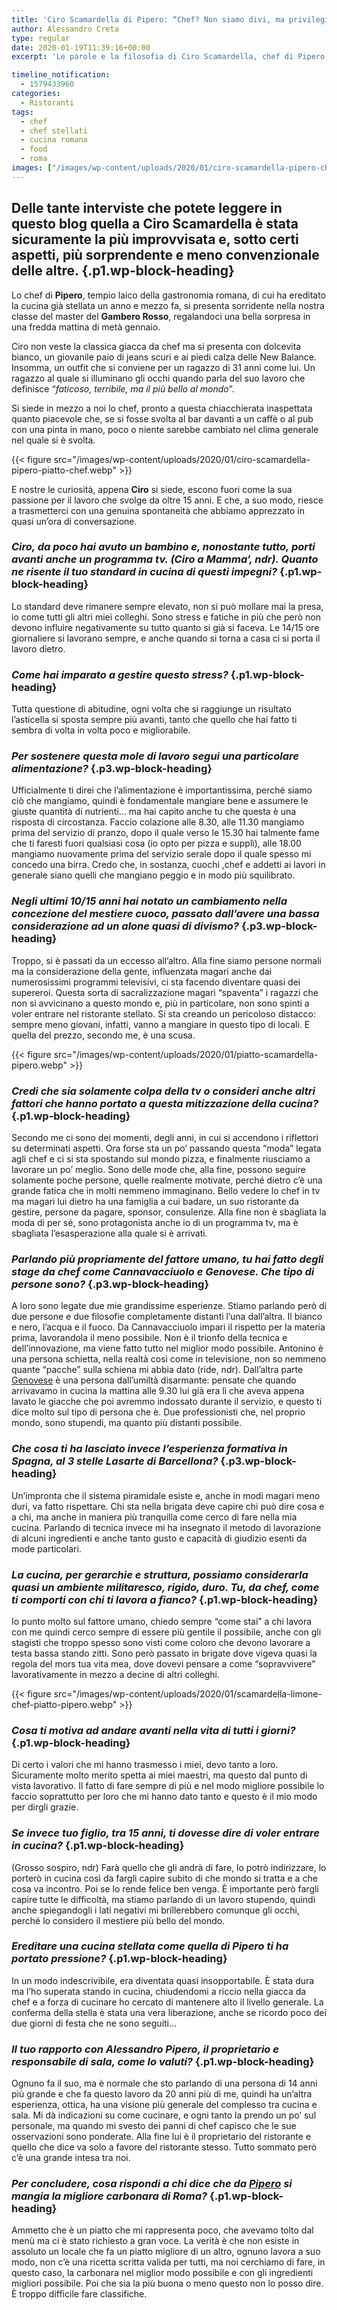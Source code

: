 ```yaml
---
title: 'Ciro Scamardella di Pipero: “Chef? Non siamo divi, ma privilegiati”- L’intervista completa'
author: Alessandro Creta
type: regular
date: 2020-01-19T11:39:16+00:00
excerpt: 'Le parole e la filosofia di Ciro Scamardella, chef di Pipero, (ristorante una stella Michelin), che ci racconta il suo lavoro e la sua vita privata. '

timeline_notification:
  - 1579433960
categories:
  - Ristoranti
tags:
  - chef
  - chef stellati
  - cucina romana
  - food
  - roma
images: ["/images/wp-content/uploads/2020/01/ciro-scamardella-pipero-chef.webp"]
---
```

## <span class="s1">Delle tante interviste che potete leggere in questo blog quella a Ciro Scamardella è stata sicuramente la più improvvisata e, sotto certi aspetti, più sorprendente e meno convenzionale delle altre. </span> {.p1.wp-block-heading}

<p class="p1">
  <span class="s1">Lo chef di <strong>Pipero</strong>, tempio laico della gastronomia romana, di cui ha ereditato la cucina già stellata un anno e mezzo fa, si presenta sorridente nella nostra classe del master del <strong>Gambero Rosso</strong>, regalandoci una bella sorpresa in una fredda mattina di metà gennaio.</span>
</p>

<p class="p1">
  <span class="s1">Ciro non veste la classica giacca da chef ma si presenta con dolcevita bianco, un giovanile paio di jeans scuri e ai piedi calza delle New Balance. Insomma, un outfit che si conviene per un ragazzo di 31 anni come lui. Un ragazzo al quale si illuminano gli occhi quando parla del suo lavoro che definisce “<em>faticoso, terribile, ma il più bello al mondo</em>”.</span>
</p>

<p class="p1">
  <span class="s1">Si siede in mezzo a noi lo chef, pronto a questa chiacchierata inaspettata quanto piacevole che, se si fosse svolta al bar davanti a un caffè o al pub con una pinta in mano, poco o niente sarebbe cambiato nel clima generale nel quale si è svolta.</span>
</p>


{{< figure src="/images/wp-content/uploads/2020/01/ciro-scamardella-pipero-piatto-chef.webp" >}}


<p class="p1">
  <span class="s1">E nostre le curiosità, appena <strong>Ciro</strong> si siede, escono fuori come la sua passione per il lavoro che svolge da oltre 15 anni. E che, a suo modo, riesce a trasmetterci con una genuina spontaneità che abbiamo apprezzato in quasi un’ora di conversazione.</span>
</p>

### <span class="s2"><b><i>Ciro, da poco hai avuto un bambino e, nonostante tutto, porti avanti anche un programma tv. (Ciro a Mamma’, ndr). Quanto ne risente il tuo standard in cucina di questi impegni?</i></b></span> {.p1.wp-block-heading}

<p class="p1">
  <span class="s1">Lo standard deve rimanere sempre elevato, non si può mollare mai la presa, io come tutti gli altri miei colleghi. Sono stress e fatiche in più che però non devono influire negativamente su tutto quanto si già si faceva. Le 14/15 ore giornaliere si lavorano sempre, e anche quando si torna a casa ci si porta il lavoro dietro.</span>
</p>

### <span class="s2"><b><i>Come hai imparato a gestire questo stress?</i></b></span> {.p1.wp-block-heading}

<p class="p1">
  <span class="s1">Tutta questione di abitudine, ogni volta che si raggiunge un risultato l’asticella si sposta sempre più avanti, tanto che quello che hai fatto ti sembra di volta in volta poco e migliorabile.</span>
</p>

### <span class="s1"><b><i>Per sostenere questa mole di lavoro segui una particolare alimentazione? </i></b></span> {.p3.wp-block-heading}

<p class="p1">
  <span class="s1">Ufficialmente ti direi che l’alimentazione è importantissima, perché siamo ciò che mangiamo, quindi è fondamentale mangiare bene e assumere le giuste quantità di nutrienti… ma hai capito anche tu che questa è una risposta di circostanza. Faccio colazione alle 8.30, alle 11.30 mangiamo prima del servizio di pranzo, dopo il quale verso le 15.30 hai talmente fame che ti faresti fuori qualsiasi cosa (io opto per pizza e supplì), alle 18.00 mangiamo nuovamente prima del servizio serale dopo il quale spesso mi concedo una birra. Credo che, in sostanza, cuochi ,chef e addetti ai lavori in generale siano quelli che mangiano peggio e in modo più squilibrato.</span>
</p>

### <span class="s1"><b><i>Negli ultimi 10/15 anni hai notato un cambiamento nella concezione del mestiere cuoco, passato dall’avere una bassa considerazione ad un alone quasi di divismo?</i></b></span> {.p3.wp-block-heading}

<p class="p1">
  <span class="s1">Troppo, si è passati da un eccesso all’altro. Alla fine siamo persone normali ma la considerazione della gente, influenzata magari anche dai numerosissimi programmi televisivi, ci sta facendo diventare quasi dei supereroi. Questa sorta di sacralizzazione magari “spaventa” i ragazzi che non si avvicinano a questo mondo e, più in particolare, non sono spinti a voler entrare nel ristorante stellato. Si sta creando un pericoloso distacco: sempre meno giovani, infatti, vanno a mangiare in questo tipo di locali. E quella del prezzo, secondo me, è una scusa.</span>
</p>


{{< figure src="/images/wp-content/uploads/2020/01/piatto-scamardella-pipero.webp" >}}


### <span class="s2"><b><i>Credi che sia solamente colpa della tv o consideri anche altri fattori che hanno portato a questa mitizzazione della cucina?</i></b></span> {.p1.wp-block-heading}

<p class="p1">
  <span class="s1">Secondo me ci sono dei momenti, degli anni, in cui si accendono i riflettori su determinati aspetti. Ora forse sta un po’ passando questa “moda” legata agli chef e ci si sta spostando sul mondo pizza, e finalmente riusciamo a lavorare un po’ meglio. Sono delle mode che, alla fine, possono seguire solamente poche persone, quelle realmente motivate, perché dietro c’è una grande fatica che in molti nemmeno immaginano. Bello vedere lo chef in tv ma magari lui dietro ha una famiglia a cui badare, un suo ristorante da gestire, persone da pagare, sponsor, consulenze. Alla fine non è sbagliata la moda di per sé, sono protagonista anche io di un programma tv, ma è sbagliata l’esasperazione alla quale si è arrivati. </span>
</p>

### <span class="s1"><b><i>Parlando più propriamente del fattore umano, tu hai fatto degli stage da chef come Cannavacciuolo e Genovese. Che tipo di persone sono?</i></b></span> {.p3.wp-block-heading}

<p class="p1">
  <span class="s1">A loro sono legate due mie grandissime esperienze. Stiamo parlando però di due persone e due filosofie completamente distanti l’una dall’altra. Il bianco e nero, l’acqua e il fuoco. Da Cannavacciuolo impari il rispetto per la materia prima, lavorandola il meno possibile. Non è il trionfo della tecnica e dell’innovazione, ma viene fatto tutto nel miglior modo possibile. Antonino è una persona schietta, nella realtà così come in televisione, non so nemmeno quante “pacche” sulla schiena mi abbia dato (ride, ndr). Dall’altra parte <a href="http://aleepepe.com/2019/11/17/niente-scherzi-a-il-pagliaccio-lintervista-a-anthony-genovese/" target="_blank" rel="noreferrer noopener" aria-label=" (apre in una nuova scheda)">Genovese</a> è una persona dall’umiltà disarmante: pensate che quando arrivavamo in cucina la mattina alle 9.30 lui già era lì che aveva appena lavato le giacche che poi avremmo indossato durante il servizio, e questo ti dice molto sul tipo di persona che è. Due professionisti che, nel proprio mondo, sono stupendi, ma quanto più distanti possibile.</span>
</p>

### <span class="s1"><b><i>Che cosa ti ha lasciato invece l’esperienza formativa in Spagna, al 3 stelle Lasarte di Barcellona?</i></b></span> {.p3.wp-block-heading}

<p class="p1">
  <span class="s1">Un’impronta che il sistema piramidale esiste e, anche in modi magari meno duri, va fatto rispettare. Chi sta nella brigata deve capire chi può dire cosa e a chi, ma anche in maniera più tranquilla come cerco di fare nella mia cucina. Parlando di tecnica invece mi ha insegnato il metodo di lavorazione di alcuni ingredienti e anche tanto gusto e capacità di giudizio esenti da mode particolari.</span>
</p>

### <span class="s2"><b><i>La cucina, per gerarchie e struttura, possiamo considerarla quasi un ambiente militaresco, rigido, duro. Tu, da chef, come ti comporti con chi ti lavora a fianco?</i></b></span> {.p1.wp-block-heading}

<p class="p1">
  <span class="s1">Io punto molto sul fattore umano, chiedo sempre “come stai” a chi lavora con me quindi cerco sempre di essere più gentile il possibile, anche con gli stagisti che troppo spesso sono visti come coloro che devono lavorare a testa bassa stando zitti. Sono però passato in brigate dove vigeva quasi la regola del mors tua vita mea, dove dovevi pensare a come “sopravvivere” lavorativamente in mezzo a decine di altri colleghi.</span>
</p>


{{< figure src="/images/wp-content/uploads/2020/01/scamardella-limone-chef-piatto-pipero.webp" >}}


### <span class="s2"><b><i>Cosa ti motiva ad andare avanti nella vita di tutti i giorni? </i></b></span> {.p1.wp-block-heading}

<p class="p1">
  <span class="s1">Di certo i valori che mi hanno trasmesso i miei, devo tanto a loro. Sicuramente molto merito spetta ai miei maestri, ma questo dal punto di vista lavorativo. Il fatto di fare sempre di più e nel modo migliore possibile lo faccio soprattutto per loro che mi hanno dato tanto e questo è il mio modo per dirgli grazie.</span>
</p>

### <span class="s2"><b><i>Se invece tuo figlio, tra 15 anni, ti dovesse dire di voler entrare in cucina?</i></b></span> {.p1.wp-block-heading}

<p class="p1">
  <span class="s1">(Grosso sospiro, ndr) Farà quello che gli andrà di fare, lo potrò indirizzare, lo porterò in cucina così da fargli capire subito di che mondo si tratta e a che cosa va incontro. Poi se lo rende felice ben venga. È importante però fargli capire tutte le difficoltà, ma stiamo parlando di un lavoro stupendo, quindi anche spiegandogli i lati negativi mi brillerebbero comunque gli occhi, perché lo considero il mestiere più bello del mondo.</span>
</p>

### <span class="s2"><b><i>Ereditare una cucina stellata come quella di Pipero ti ha portato pressione?</i></b></span> {.p1.wp-block-heading}

<p class="p1">
  <span class="s1">In un modo indescrivibile, era diventata quasi insopportabile. È stata dura ma l’ho superata stando in cucina, chiudendomi a riccio nella giacca da chef e a forza di cucinare ho cercato di mantenere alto il livello generale. La conferma della stella è stata una vera liberazione, anche se ricordo poco dei due giorni di festa che ne sono seguiti</span><span class="s1">… </span>
</p>

### <span class="s2"><b><i>Il tuo rapporto con Alessandro Pipero, il proprietario e responsabile di sala, come lo valuti?</i></b></span> {.p1.wp-block-heading}

<p class="p1">
  <span class="s1">Ognuno fa il suo, ma è normale che sto parlando di una persona di 14 anni più grande e che fa questo lavoro da 20 anni più di me, quindi ha un’altra esperienza, ottica, ha una visione più generale del complesso tra cucina e sala. Mi dà indicazioni su come cucinare, e ogni tanto la prendo un po’ sul personale, ma quando mi svesto dei panni di chef capisco che le sue osservazioni sono ponderate. Alla fine lui è il proprietario del ristorante e quello che dice va solo a favore del ristorante stesso. Tutto sommato però c’è una grande intesa tra noi.</span>
</p>

### <span class="s2"><b><i>Per concludere, cosa rispondi a chi dice che da <a href="https://www.piperoroma.it/" target="_blank" rel="noreferrer noopener" aria-label=" (apre in una nuova scheda)">Pipero</a> si mangia la migliore carbonara di Roma?</i></b></span> {.p1.wp-block-heading}

<p class="p1">
  <span class="s1">Ammetto che è un piatto che mi rappresenta poco, che avevamo tolto dal menù ma ci è stato richiesto a gran voce. La verità è che non esiste in assoluto un locale che fa un piatto migliore di un altro, ognuno lavora a suo modo, non c’è una ricetta scritta valida per tutti, ma noi cerchiamo di fare, in questo caso, la carbonara nel miglior modo possibile e con gli ingredienti migliori possibile. Poi che sia la più buona o meno questo non lo posso dire. È troppo difficile fare classifiche. </span>
</p>
